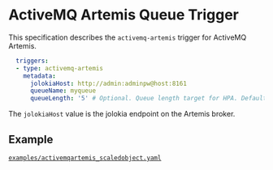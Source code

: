 # ActiveMQ Artemis Queue Trigger

This specification describes the `activemq-artemis` trigger for ActiveMQ Artemis.

```yaml
  triggers:
  - type: activemq-artemis
    metadata:
      jolokiaHost: http://admin:adminpw@host:8161
      queueName: myqueue
      queueLength: '5' # Optional. Queue length target for HPA. Default: 5 messages
```

The `jolokiaHost` value is the jolokia endpoint on the Artemis broker.

## Example

[`examples/activemqartemis_scaledobject.yaml`](./../../examples/activemqartemis_scaledobject.yaml)